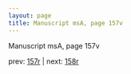 ```yaml
---
layout: page
title: Manuscript msA, page 157v
---
```


Manuscript msA, page 157v

prev:  [157r](../157r) | next:  [158r](../158r)